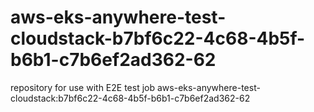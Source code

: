# aws-eks-anywhere-test-cloudstack-b7bf6c22-4c68-4b5f-b6b1-c7b6ef2ad362-62
repository for use with E2E test job aws-eks-anywhere-test-cloudstack:b7bf6c22-4c68-4b5f-b6b1-c7b6ef2ad362-62
